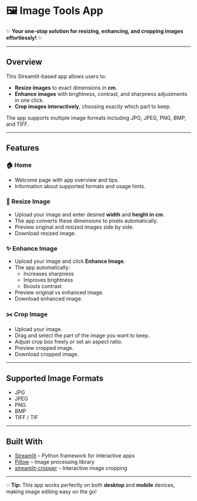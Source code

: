 # 🖼️ Image Tools App

✨ **Your one-stop solution for resizing, enhancing, and cropping images effortlessly!** ✨

---

## Overview

This Streamlit-based app allows users to:

- **Resize images** to exact dimensions in **cm**.
- **Enhance images** with brightness, contrast, and sharpness adjustments in one click.
- **Crop images interactively**, choosing exactly which part to keep.

The app supports multiple image formats including JPG, JPEG, PNG, BMP, and TIFF.

---

## Features

### 🏠 Home
- Welcome page with app overview and tips.
- Information about supported formats and usage hints.

### 📏 Resize Image
- Upload your image and enter desired **width** and **height in cm**.
- The app converts these dimensions to pixels automatically.
- Preview original and resized images side by side.
- Download resized image.

### ✨ Enhance Image
- Upload your image and click **Enhance Image**.
- The app automatically:
  - Increases sharpness
  - Improves brightness
  - Boosts contrast
- Preview original vs enhanced image.
- Download enhanced image.

### ✂️ Crop Image
- Upload your image.
- Drag and select the part of the image you want to keep.
- Adjust crop box freely or set an aspect ratio.
- Preview cropped image.
- Download cropped image.

---

## Supported Image Formats

- JPG
- JPEG
- PNG
- BMP
- TIFF / TIF

---

## Built With

- [Streamlit](https://streamlit.io/) – Python framework for interactive apps  
- [Pillow](https://pillow.readthedocs.io/en/stable/) – Image processing library  
- [streamlit-cropper](https://github.com/amay077/streamlit-cropper) – Interactive image cropping  

---

💡 **Tip:** This app works perfectly on both **desktop** and **mobile** devices, making image editing easy on the go!
